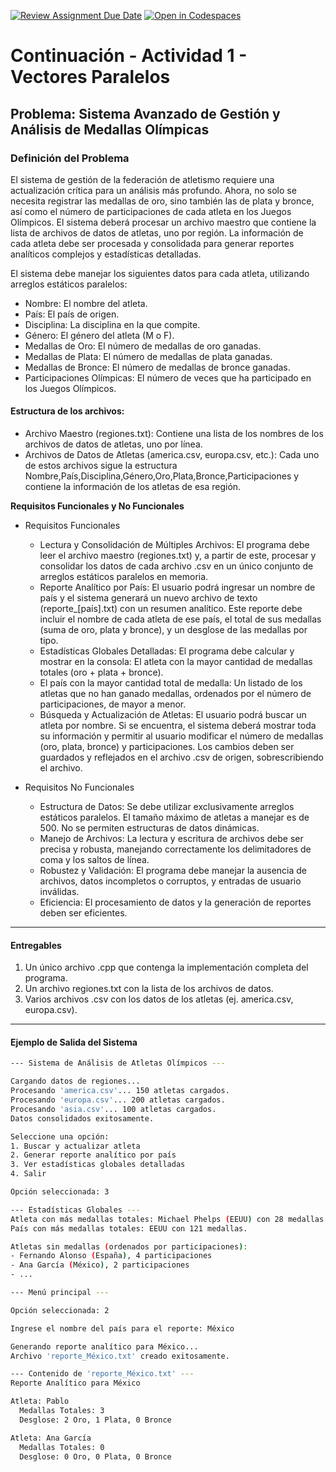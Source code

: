[![Review Assignment Due Date](https://classroom.github.com/assets/deadline-readme-button-22041afd0340ce965d47ae6ef1cefeee28c7c493a6346c4f15d667ab976d596c.svg)](https://classroom.github.com/a/39oPPDFL)
[![Open in Codespaces](https://classroom.github.com/assets/launch-codespace-2972f46106e565e64193e422d61a12cf1da4916b45550586e14ef0a7c637dd04.svg)](https://classroom.github.com/open-in-codespaces?assignment_repo_id=20670461)
# Continuación - Actividad 1 - Vectores Paralelos

## Problema: Sistema Avanzado de Gestión y Análisis de Medallas Olímpicas

### Definición del Problema

El sistema de gestión de la federación de atletismo requiere una actualización crítica para un análisis más profundo. Ahora, no solo se necesita registrar las medallas de oro, sino también las de plata y bronce, así como el número de participaciones de cada atleta en los Juegos Olímpicos. El sistema deberá procesar un archivo maestro que contiene la lista de archivos de datos de atletas, uno por región. La información de cada atleta debe ser procesada y consolidada para generar reportes analíticos complejos y estadísticas detalladas.

El sistema debe manejar los siguientes datos para cada atleta, utilizando arreglos estáticos paralelos:

  * Nombre: El nombre del atleta.
  * País: El país de origen.
  * Disciplina: La disciplina en la que compite.
  * Género: El género del atleta (M o F).
  * Medallas de Oro: El número de medallas de oro ganadas.
  * Medallas de Plata: El número de medallas de plata ganadas.
  * Medallas de Bronce: El número de medallas de bronce ganadas.
  * Participaciones Olímpicas: El número de veces que ha participado en los Juegos Olímpicos.

#### Estructura de los archivos:

  * Archivo Maestro (regiones.txt): Contiene una lista de los nombres de los archivos de datos de atletas, uno por línea.
  * Archivos de Datos de Atletas (america.csv, europa.csv, etc.): Cada uno de estos archivos sigue la estructura Nombre,País,Disciplina,Género,Oro,Plata,Bronce,Participaciones y contiene la información de los atletas de esa región.

**Requisitos Funcionales y No Funcionales**

  * Requisitos Funcionales
    * Lectura y Consolidación de Múltiples Archivos: El programa debe leer el archivo maestro (regiones.txt) y, a partir de este, procesar y consolidar los datos de cada archivo .csv en un único conjunto de arreglos estáticos paralelos en memoria.
    * Reporte Analítico por País: El usuario podrá ingresar un nombre de país y el sistema generará un nuevo archivo de texto (reporte_[país].txt) con un resumen analítico. Este reporte debe incluir el nombre de cada atleta de ese país, el total de sus medallas (suma de oro, plata y bronce), y un desglose de las medallas por tipo.
    * Estadísticas Globales Detalladas: El programa debe calcular y mostrar en la consola: El atleta con la mayor cantidad de medallas totales (oro + plata + bronce).
    * El país con la mayor cantidad total de medalla: Un listado de los atletas que no han ganado medallas, ordenados por el número de participaciones, de mayor a menor.
    * Búsqueda y Actualización de Atletas: El usuario podrá buscar un atleta por nombre. Si se encuentra, el sistema deberá mostrar toda su información y permitir al usuario modificar el número de medallas (oro, plata, bronce) y participaciones. Los cambios deben ser guardados y reflejados en el archivo .csv de origen, sobrescribiendo el archivo.

  * Requisitos No Funcionales
    * Estructura de Datos: Se debe utilizar exclusivamente arreglos estáticos paralelos. El tamaño máximo de atletas a manejar es de 500. No se permiten estructuras de datos dinámicas.
    * Manejo de Archivos: La lectura y escritura de archivos debe ser precisa y robusta, manejando correctamente los delimitadores de coma y los saltos de línea.
    * Robustez y Validación: El programa debe manejar la ausencia de archivos, datos incompletos o corruptos, y entradas de usuario inválidas.
    * Eficiencia: El procesamiento de datos y la generación de reportes deben ser eficientes.

----

#### Entregables

1. Un único archivo .cpp que contenga la implementación completa del programa.
2. Un archivo regiones.txt con la lista de los archivos de datos.
3. Varios archivos .csv con los datos de los atletas (ej. america.csv, europa.csv).

---

#### Ejemplo de Salida del Sistema

```bash
--- Sistema de Análisis de Atletas Olímpicos ---

Cargando datos de regiones...
Procesando 'america.csv'... 150 atletas cargados.
Procesando 'europa.csv'... 200 atletas cargados.
Procesando 'asia.csv'... 100 atletas cargados.
Datos consolidados exitosamente.

Seleccione una opción:
1. Buscar y actualizar atleta
2. Generar reporte analítico por país
3. Ver estadísticas globales detalladas
4. Salir

Opción seleccionada: 3

--- Estadísticas Globales ---
Atleta con más medallas totales: Michael Phelps (EEUU) con 28 medallas.
País con más medallas totales: EEUU con 121 medallas.

Atletas sin medallas (ordenados por participaciones):
- Fernando Alonso (España), 4 participaciones
- Ana García (México), 2 participaciones
- ...

--- Menú principal ---

Opción seleccionada: 2

Ingrese el nombre del país para el reporte: México

Generando reporte analítico para México...
Archivo 'reporte_México.txt' creado exitosamente.

--- Contenido de 'reporte_México.txt' ---
Reporte Analítico para México

Atleta: Pablo
  Medallas Totales: 3
  Desglose: 2 Oro, 1 Plata, 0 Bronce

Atleta: Ana García
  Medallas Totales: 0
  Desglose: 0 Oro, 0 Plata, 0 Bronce
```